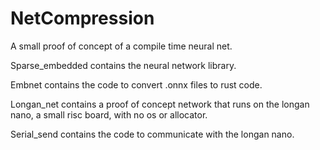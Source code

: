 # NetCompression

A small proof of concept of a compile time neural net. 

Sparse_embedded contains the neural network library.

Embnet contains the code to convert .onnx files to rust code. 

Longan_net contains a proof of concept network that runs on the longan nano, a small risc board, with no os or allocator. 

Serial_send contains the code to communicate with the longan nano.
